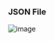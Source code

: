 ### JSON File

![image](https://github.com/user-attachments/assets/7152c6f8-d23b-46c6-847c-de967de64b21)
